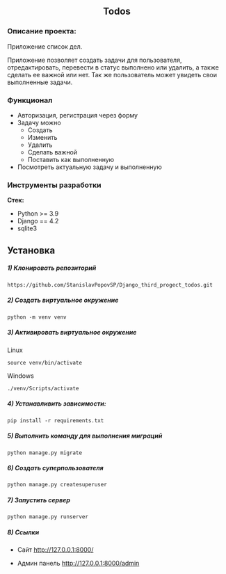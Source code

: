 <h2 align="center">Todos</h2>


### Описание проекта:
Приложение список дел.

Приложение позволяет создать задачи для пользователя, отредактировать, перевести в статус выполнено или удалить,
а также сделать ее важной или нет. Так же пользователь может увидеть свои выполненные задачи.

### Функционал

- Авторизация, регистрация через форму
- Задачу можно
    - Создать
    - Изменить
    - Удалить
    - Сделать важной
    - Поставить как выполненную
- Посмотреть актуальную задачу и выполненную

### Инструменты разработки

**Стек:**
- Python >= 3.9
- Django == 4.2
- sqlite3

## Установка

##### 1) Клонировать репозиторий

    https://github.com/StanislavPopovSP/Django_third_progect_todos.git

##### 2) Создать виртуальное окружение

    python -m venv venv

##### 3) Активировать виртуальное окружение

Linux

    source venv/bin/activate

Windows

    ./venv/Scripts/activate

##### 4) Устанавливить зависимости:

    pip install -r requirements.txt

##### 5) Выполнить команду для выполнения миграций

    python manage.py migrate

##### 6) Создать суперпользователя

    python manage.py createsuperuser

##### 7) Запустить сервер

    python manage.py runserver

##### 8) Ссылки

- Сайт http://127.0.0.1:8000/

- Админ панель http://127.0.0.1:8000/admin

